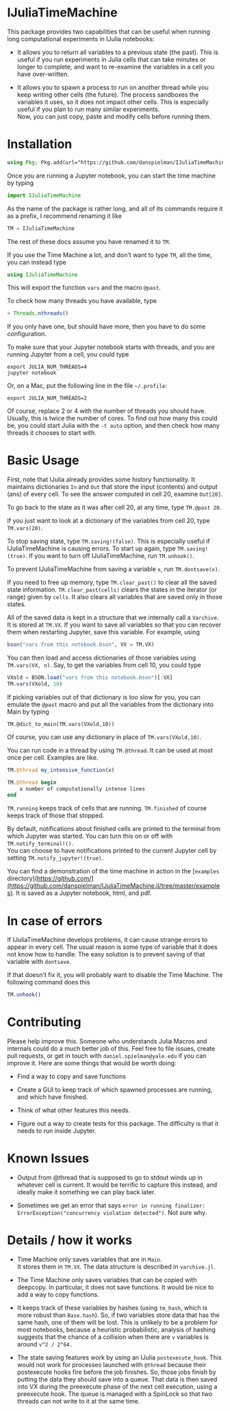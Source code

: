 # IJuliaTimeMachine

This package provides two capabilities that can be  useful when running long computational experiments in IJulia notebooks:
* It allows you to return all variables to a previous state (the past).
This is useful if you run experiments in Julia cells that can take minutes or longer to complete, and want to re-examine the variables in a cell you have over-written.

* It allows you to spawn a process to run on another thread while you keep writing other cells (the future).
The process sandboxes the variables it uses, so it does not impact other cells.
This is especially useful if you plan to run many similar experiments.  
Now, you can just copy, paste and modify cells before running them.

# Installation


~~~julia
using Pkg; Pkg.add(url="https://github.com/danspielman/IJuliaTimeMachine.jl")
~~~

Once you are running a Jupyter notebook, you can start the time machine by typing
~~~julia
import IJuliaTimeMachine
~~~

As the name of the package is rather long, and all of its commands require it as a prefix, I recommend renaming it like
~~~julia
TM = IJuliaTimeMachine
~~~

The rest of these docs assume you have renamed it to `TM`.

If you use the Time Machine a lot, and don't want to type `TM`, all the time, you can instead type
~~~julia
using IJuliaTimeMachine
~~~
This will export the function `vars` and the macro `@past`.


To check how many threads you have available, type

~~~julia
> Threads.nthreads()
~~~

If you only have one, but should have more, then you have to do some configuration.

To make sure that your Jupyter notebook starts with threads, 
and you are running Jupyter from a cell, you could type

~~~shell
export JULIA_NUM_THREADS=4
jupyter notebook
~~~

Or, on a Mac, put the following line in the file
`~/.profile`:
~~~shell
export JULIA_NUM_THREADS=2
~~~

Of course, replace 2 or 4 with the number of threads you should have.  Usually, this is twice the number of cores.
To find out how many this could be, you could start Julia with the `-t auto` option, and then check how many threads it chooses to start with.


# Basic Usage

First, note that IJulia already provides some history functionality.
It maintains dictionaries `In` and `Out` that store the input (contents) and output (ans) of every cell.
To see the answer computed in cell 20, examine `Out[20]`.

To go back to the state as it was after cell 20, at any time, type `TM.@past 20`.

If you just want to look at a dictionary of the variables from cell 20, type `TM.vars(20)`.

To stop saving state, type `TM.saving!(false)`. 
This is especially useful if IJuliaTimeMachine is causing errors. To start up again, type `TM.saving!(true)`.
If you want to turn off IJuliaTimeMachine, run `TM.unhook()`.

To prevent IJuliaTimeMachine from saving a variable `x`, run `TM.dontsave(x)`.

If you need to free up memory, type `TM.clear_past()` to clear all the saved state information.
`TM.clear_past(cells)` clears the states in the iterator (or range) given by `cells`. It also clears all variables that are saved only in those states. 

All of the saved data is kept in a structure that we internally call a `Varchive`. It is stored at `TM.VX`. If you want to save all variables so that you can recover them when restarting Jupyter, save this variable. For example, using 
~~~julia
bson("vars from this notebook.bson", VX = TM.VX)
~~~

You can then load and access dictionaries of those variables using `TM.vars(VX, n)`. Say, to get the variables from cell 10, you could type
~~~julia
VXold = BSON.load("vars from this notebook.bson")[:VX]
TM.vars(VXold, 10)
~~~

If picking variables out of that dictionary is too slow for you, you can emulate the `@past` macro and put all the variables from the dictionary into Main by typing
~~~
TM.@dict_to_main(TM.vars(VXold,10))
~~~
Of course, you can use any dictionary in place of `TM.vars(VXold,10)`.




You can run code in a thread by using `TM.@thread`.  It can be used at most once per cell.
Examples are like.

~~~julia
TM.@thread my_intensive_function(x)
~~~

~~~julia
TM.@thread begin
    a number of computationally intense lines
end
~~~

`TM.running` keeps track of cells that are running.
`TM.finished` of course keeps track of those that stopped.

By default, notifications about finished cells are printed to the terminal from which Jupyter was started.  You can turn this on or off with `TM.notify_terminal!()`.  
You can choose to have notifications printed to the current Jupyter cell by setting `TM.notify_jupyter!(true)`.


You can find a demonstration of the time machine in action in the [`examples` directory](https://github.com/](https://github.com/danspielman/IJuliaTimeMachine.jl/tree/master/examples).
It is saved as a Jupyter notebook, html, and pdf.


# In case of errors

If IJuliaTimeMachine develops problems, it can cause strange errors to appear in every cell. The usual reason is some type of variable that it does not know how to handle. The easy solution is to prevent saving of that variable with `dontsave`.

If that doesn't fix it, you will probably want to disable the Time Machine. The following command does this

~~~julia
TM.unhook()
~~~

# Contributing

Please help improve this. Someone who understands Julia Macros and internals could do a much better job of this. Feel free to file issues, create pull requests, or get in touch with `daniel.spielman@yale.edu` if you can improve it.
Here are some things that would be worth doing:

* Find a way to copy and save functions 

* Create a GUI to keep track of which spawned processes are running, and which have finished.

* Think of what other features this needs.

* Figure out a way to create tests for this package. The difficulty is that it needs to run inside Jupyter.




# Known Issues

* Output from @thread that is supposed to go to stdout winds up in whatever cell is current.
It would be terrific to capture this instead, and ideally make it something we can play back later.

* Sometimes we get an error that says `error in running finalizer: ErrorException("concurrency violation detected")`.  Not sure why.

# Details / how it works

* Time Machine only saves variables that are in `Main`.  
It stores them in `TM.VX`.
The data structure is described in `varchive.jl`.

* The Time Machine only saves variables that can be copied with deepcopy.  In particular, it does not save functions.  It would be nice to add a way to copy functions. 

* It keeps track of these variables by hashes (using `tm_hash`, which is more robust than `Base.hash`). So, if two variables store data that has the same hash, one of them will be lost. This is unlikely to be a problem for most notebooks, because a heuristic probabilistic, analysis of hashing suggests that the chance of a collision when there are `v` variables is around `v^2 / 2^64.`

* The state saving features work by using an IJulia `postexecute_hook`.
This would not work for processes launched with `@thread` because their postexecute hooks fire before the job finishes.
So, those jobs finish by putting the data they should save into a queue.
That data is then saved into VX during the preexecute phase of the next cell execution, using a preexecute hook. The queue is managed with a SpinLock so that two threads can not write to it at the same time.







